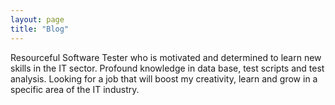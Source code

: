 ```yaml
---
layout: page
title: "Blog"
---
```



Resourceful Software Tester who is motivated and determined to learn new skills in the IT sector. Profound knowledge in data base, test scripts and test analysis. Looking for a job that will boost my creativity, learn and grow in a specific area of the IT industry.
